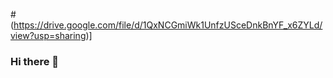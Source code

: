 #(https://drive.google.com/file/d/1QxNCGmiWk1UnfzUSceDnkBnYF_x6ZYLd/view?usp=sharing)]

### Hi there 👋

<!--
**mayurthakor/mayurthakor** is a ✨ _special_ ✨ repository because its `README.md` (this file) appears on your GitHub profile.

Here are some ideas to get you started:

- 🔭 I’m currently working on ...
- 🌱 I’m currently learning ...
- 👯 I’m looking to collaborate on ...
- 🤔 I’m looking for help with ...
- 💬 Ask me about ...
- 📫 How to reach me: ...
- 😄 Pronouns: ...
- ⚡ Fun fact: ...
-->
